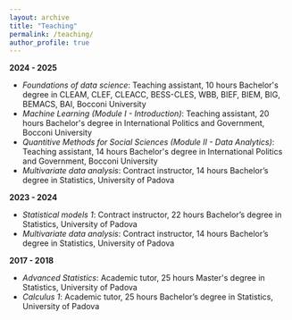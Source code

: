 ```yaml
---
layout: archive
title: "Teaching"
permalink: /teaching/
author_profile: true
---
```


**2024 - 2025**
* *Foundations of data science*: Teaching assistant, 10 hours
  Bachelor's degree in CLEAM, CLEF, CLEACC, BESS-CLES, WBB, BIEF, BIEM, BIG, BEMACS, BAI, Bocconi University
* *Machine Learning (Module I - Introduction)*: Teaching assistant, 20 hours 
  Bachelor's degree in International Politics and Government, Bocconi University
* *Quantitive Methods for Social Sciences (Module II - Data Analytics)*: Teaching assistant, 14 hours
  Bachelor's degree in International Politics and Government, Bocconi University 
* *Multivariate data analysis*: Contract instructor, 14 hours
  Bachelor’s degree in Statistics, University of Padova

**2023 - 2024**
* *Statistical models 1*: Contract instructor, 22 hours
  Bachelor’s degree in Statistics, University of Padova 
* *Multivariate data analysis*: Contract instructor, 14 hours
  Bachelor’s degree in Statistics, University of Padova 

**2017 - 2018**
* *Advanced Statistics*: Academic tutor, 25 hours
  Master's degree in Statistics, University of Padova
* *Calculus 1*: Academic tutor, 25 hours
  Bachelor’s degree in Statistics, University of Padova


